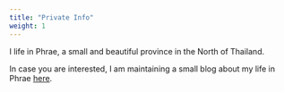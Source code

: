 ```yaml
---
title: "Private Info"
weight: 1
---
```


I life in Phrae, a small and beautiful province in the North of Thailand.

In case you are interested, I am maintaining a small blog about my life in Phrae [here](https://myPhrae.com).

